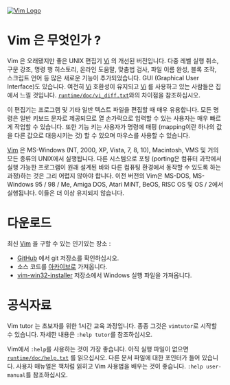 [![Vim Logo](https://github.com/vim/vim/raw/master/runtime/vimlogo.gif)](https://www.vim.org)


# Vim 은 무엇인가 ?
 Vim 은 오래됐지만 좋은 UNIX 편집기 [Vi](https://en.wikipedia.org/wiki/Vi) 의 개선된 버전입니다. 다중 레벨 실행 취소, 구문 강조, 명령 행 히스토리, 온라인 도움말, 맞춤법 검사, 파일 이름 완성, 블록 조작, 스크립트 언어 등 많은 새로운 기능이 추가되었습니다. GUI (Graphical User Interface)도 있습니다. 여전히 [Vi](https://en.wikipedia.org/wiki/Vi) 호환성이 유지되고 [Vi](https://en.wikipedia.org/wiki/Vi) 를 사용하고 있는 사람들은 집에서 느낄 것입니다. [`runtime/doc/vi_diff.txt`](runtime/doc/vi_diff.txt)와의 차이점을 참조하십시오.

  이 편집기는 프로그램 및 기타 일반 텍스트 파일을 편집할 때 매우 유용합니다. 모든 명령은 일반 키보드 문자로 제공되므로 열 손가락으로 입력할 수 있는 사용자는 매우 빠르게 작업할 수 있습니다. 또한 기능 키는 사용자가 명령에 매핑 (mapping이란 하나의 값을 다른 값으로 대응시키는 것) 할 수 있으며 마우스를 사용할 수 있습니다.

  [Vim](https://www.vim.org) 은 MS-Windows (NT, 2000, XP, Vista, 7, 8, 10), Macintosh, VMS 및 거의 모든 종류의 UNIX에서 실행됩니다. 다른 시스템으로 포팅 (porting은 컴퓨터 과학에서 실행 가능한 프로그램이 원래 설계된 바와 다른 컴퓨팅 환경에서 동작할 수 있도록 하는 과정)하는 것은 그리 어렵지 않아야 합니다. 이전 버전의 Vim은 MS-DOS, MS-Windows 95 / 98 / Me, Amiga DOS, Atari MiNT, BeOS, RISC OS 및 OS / 2에서 실행됩니다. 이들은 더 이상 유지되지 않습니다.


# 다운로드
최신 [Vim](https://www.vim.org) 을 구할 수 있는 인기있는 장소 :
*	[GitHub](https://github.com/vim/vim) 에서 git 저장소를 확인하십시오.
*	소스 코드를 [아카이브로](https://github.com/vim/vim/releases) 가져옵니다.
*	[vim-win32-installer](https://github.com/vim/vim-win32-installer/releases) 저장소에서 Windows 실행 파일을 가져옵니다.


# 공식자료
Vim tutor 는 초보자를 위한 1시간 교육 과정입니다. 종종 그것은 `vimtutor`로 시작할 수 있습니다. 자세한 내용은 `:help tutor`를 참조하십시오.

Vim에서 `:help`를 사용하는 것이 가장 좋습니다. 아직 실행 파일이 없으면 [`runtime/doc/help.txt`](/runtime/doc/help.txt) 를 읽으십시오. 다른 문서 파일에 대한 포인터가 들어 있습니다. 사용자 매뉴얼은 책처럼 읽히고 Vim 사용법을 배우는 것이 좋습니다. `:help user-manual`를 참조하십시오.
